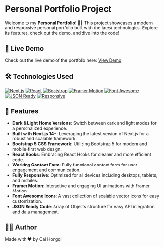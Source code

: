 # Personal Portfolio Project

Welcome to my **Personal Portfolio**! 🎨✨ This project showcases a modern and responsive personal portfolio built with the latest technologies. Explore its features, check out the demo, and dive into the code!

## 🚀 Live Demo

Check out the live demo of the portfolio here: [View Demo](https://sharpwoofer.github.io/portfolio/)

## 🛠️ Technologies Used

[![Next.js](https://img.shields.io/badge/Next.js-14%2B-blue?style=flat&logo=next.js&logoColor=white)](https://nextjs.org/)
[![React](https://shields.io/badge/react-black?logo=react&style=for-the-badge)](https://reactjs.org/)
[![Bootstrap](https://img.shields.io/badge/Bootstrap-5%2B-563D7C?style=flat&logo=bootstrap&logoColor=white)](https://getbootstrap.com/)
[![Framer Motion](https://img.shields.io/badge/Framer%20Motion-^5.5.0-00C4CC?style=flat&logo=framer&logoColor=white)](https://www.framer.com/api/motion/)
[![Font Awesome](https://img.shields.io/badge/Font%20Awesome-6.4.0-339AF0?style=flat&logo=font-awesome&logoColor=white)](https://fontawesome.com/)
[![JSON Ready](https://img.shields.io/badge/JSON%20Ready-✅-4B4B4B?style=flat&logo=json&logoColor=white)](https://www.json.org/)
[![Responsive](https://img.shields.io/badge/Responsive-✅-00D084?style=flat&logo=responsive&logoColor=white)](https://www.w3.org/TR/css3-mediaqueries/)

## 🌟 Features

- **Dark & Light Home Versions**: Switch between dark and light modes for a personalized experience.
- **Built with Next.js 14+**: Leveraging the latest version of Next.js for a robust and scalable framework.
- **Bootstrap 5 CSS Framework**: Utilizing Bootstrap 5 for modern and mobile-first web design.
- **React Hooks**: Embracing React Hooks for cleaner and more efficient code.
- **Working Contact Form**: Fully functional contact form for user engagement and communication.
- **Fully Responsive**: Optimized for all devices including desktops, tablets, and mobiles.
- **Framer Motion**: Interactive and engaging UI animations with Framer Motion.
- **Font Awesome Icons**: A vast collection of scalable vector icons for easy customization.
- **JSON Ready Code**: Array of Objects structure for easy API integration and data management.

## 🧑‍💻 Author

Made with ❤️ by Cai Hongqi
